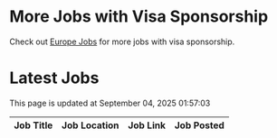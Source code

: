 # More Jobs with Visa Sponsorship

Check out [Europe Jobs](https://github.com/sureshparimi/europejobs#latest-jobs) for more jobs with visa sponsorship.

# Latest Jobs

This page is updated at September 04, 2025 01:57:03

| Job Title | Job Location | Job Link | Job Posted |
| --- | --- | --- | --- |
